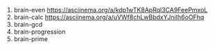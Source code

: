 1. brain-even https://asciinema.org/a/kdp1wTK8ApRql3CA9FeePmxoL
2. brain-calc https://asciinema.org/a/uVWf8chLwBbdxYJniIh6oOFhq
3. brain-gcd 
4. brain-progression
5. brain-prime